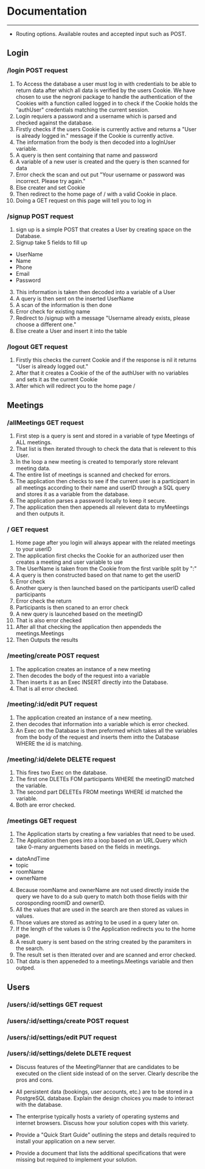 # Documentation

---

- Routing options. Available routes and accepted input such as POST.
## Login 
### /login POST request
1. To Access the database a user must log in with credentials to be able to return data after which all data is verified by the users Cookie.
We have chosen to use the negroni package to handle the authentication of the Cookies with a function called logged in to check if the Cookie holds the "authUser" credentials matching the current session.
2. Login requiers a password and a username which is parsed and checked against the database.
3. Firstly checks if the users Cookie is currently active and returns a "User is already logged in." message if the Cookie is currently active.
4. The information from the body is then decoded into a logInUser variable.
5. A query is then sent containing that name and password
6. A variable of a new user is created and the query is then scanned for data
7. Error check the scan and out put "Your username or password was incorrect. Please try again."
8. Else creater and set Cookie
9. Then redirect to the home page of / with a valid Cookie in place.
10. Doing a GET request on this page will tell you to log in

### /signup POST request
1. sign up is a simple POST that creates a User by creating space on the Database. 
2. Signup take 5 fields to fill up 
+ UserName
+ Name
+ Phone
+ Email
+ Password
3. This information is taken then decoded into a variable of a User
4. A query is then sent on the inserted UserName
5. A scan of the information is then done
6. Error check for existing name
7. Redirect to /signup with a message "Username already exists, please choose a different one."
8. Else create a User and insert it into the table

### /logout GET request
1. Firstly this checks the current Cookie and if the response is nil it returns "User is already logged out."
2. After that it creates a Cookie of the of the authUser with no variables and sets it as the current Cookie
3. After which will redirect you to the home page / 

## Meetings
### /allMeetings GET request
1. First step is a query is sent and stored in a variable of type Meetings of ALL meetings.
2. That list is then iterated through to check the data that is relevent to this User.
3. In the loop a new meeting is created to temporarly store relevant meeting data.
4. The entire list of meetings is scanned and checked for errors.
5. The application then checks to see if the current user is a participant in all meetings according to their name and userID through a SQL query and stores it as a variable from the database.
6. The application parses a password locally to keep it secure.
7. The appliication then then appeneds all relevent data to myMeetiings and then outputs it.

### / GET request
1. Home page after you login will always appear with the related meetings to your userID
2. The application first checks the Cookie for an authorized user then creates a meeting and user variable to use
3. The UserName is taken from the Cookie from the first varible split by ":"
4. A query is then constructed based on that name to get the userID
5. Error check
6. Another query is then launched based on the participants userID called participants
7. Error check the return
8. Participants is then scaned to an error check
9. A new query is launcehed based on the meetingID
10. That is also error checked 
11. After all that checking the application then appendeds the meetings.Meetings
12. Then Outputs the results

### /meeting/create POST request
1. The application creates an instance of a new meeting 
2. Then decodes the body of the request into a variable
3. Then inserts it as an Exec INSERT directly into the Database.
4. That is all error checked.

### /meeting/:id/edit PUT request
1. The application created an instance of a new meeting.
2. then decodes that information into a variable which is error checked.
3. An Exec on the Database is then preformed which takes all the variables from the body of the request and inserts them intto the Database WHERE the id is matching.

### /meeting/:id/delete DELETE request
1. This fires two Exec on the database.
2. The first one DLETEs FOM participants WHERE the meetingID matched the variable.
3. The second part DELETEs FROM meetings WHERE id matched the variable.
4. Both are error checked.

### /meetings GET request
1. The Application starts by creating a few variables that need to be used.
2. The Application then goes into a loop based on an URL.Query which take 0-many arguements based on the fields in meetings.
+ dateAndTime 
+ topic
+ roomName
+ ownerName
4. Because roomName and ownerName are not used directly inside the query we have to do a sub query to match both those fields with thir corosponding roomID and ownerID.
5. All the values that are used in the search are then stored as values in values.
6. Those values are stored as astring to be used in a query later on.
7. If the length of the values is 0 the Application redirects you to the home page.
8. A result query is sent based on the string created by the paramiters in the search.
9. The result set is then itterated over and are scanned and error checked.
10. That data is then appeneded to a meetings.Meetings variable and then outped.

## Users
### /users/:id/settings GET request

### /users/:id/settings/create POST request

### /users/:id/settings/edit PUT request

### /users/:id/settings/delete DLETE request

- Discuss features of the MeetingPlanner that are candidates to be executed on the client
side instead of on the server. Clearly describe the pros and cons.
- All persistent data (bookings, user accounts, etc.) are to be stored in a PostgreSQL
database. Explain the design choices you made to interact with the database.

- The enterprise typically hosts a variety of operating systems and internet browsers.
Discuss how your solution copes with this variety.
- Provide a "Quick Start Guide" outlining the steps and details required to install your
application on a new server.
- Provide a document that lists the additional specifications that were missing but
required to implement your solution.